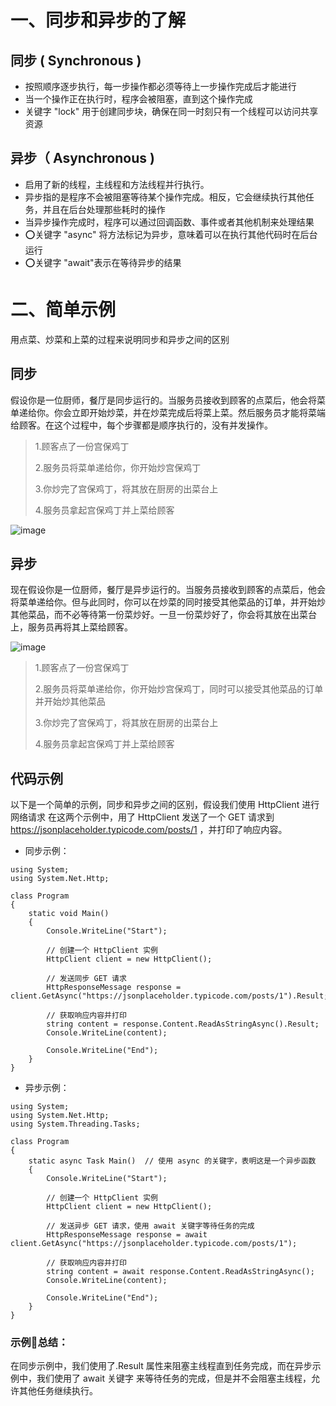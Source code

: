 # 一、同步和异步的了解
## 同步 ( Synchronous )
- 按照顺序逐步执行，每一步操作都必须等待上一步操作完成后才能进行
- 当一个操作正在执行时，程序会被阻塞，直到这个操作完成
- 关键字 "lock" 用于创建同步块，确保在同一时刻只有一个线程可以访问共享资源
  
## 异步（ Asynchronous )
- 启用了新的线程，主线程和方法线程并行执行。
- 异步指的是程序不会被阻塞等待某个操作完成。相反，它会继续执行其他任务，并且在后台处理那些耗时的操作
- 当异步操作完成时，程序可以通过回调函数、事件或者其他机制来处理结果
- ⭕️关键字 "async" 将方法标记为异步，意味着可以在执行其他代码时在后台运行
- ⭕️关键字 "await"表示在等待异步的结果

# 二、简单示例
用点菜、炒菜和上菜的过程来说明同步和异步之间的区别
## 同步
假设你是一位厨师，餐厅是同步运行的。当服务员接收到顾客的点菜后，他会将菜单递给你。你会立即开始炒菜，并在炒菜完成后将菜上菜。然后服务员才能将菜端给顾客。在这个过程中，每个步骤都是顺序执行的，没有并发操作。   
> 1.顾客点了一份宫保鸡丁
> 
> 2.服务员将菜单递给你，你开始炒宫保鸡丁
> 
> 3.你炒完了宫保鸡丁，将其放在厨房的出菜台上
> 
> 4.服务员拿起宫保鸡丁并上菜给顾客

![image](https://github.com/vlvvh/C-sharp-learn/assets/160467935/9a3d4e3c-3224-401b-b814-4167314de3c3)


## 异步
现在假设你是一位厨师，餐厅是异步运行的。当服务员接收到顾客的点菜后，他会将菜单递给你。但与此同时，你可以在炒菜的同时接受其他菜品的订单，并开始炒其他菜品，而不必等待第一份菜炒好。一旦一份菜炒好了，你会将其放在出菜台上，服务员再将其上菜给顾客。   

![image](https://github.com/vlvvh/C-sharp-learn/assets/160467935/77d4c8a4-fd17-4a07-950a-b656c90d5c31)
> 1.顾客点了一份宫保鸡丁
> 
> 2.服务员将菜单递给你，你开始炒宫保鸡丁，同时可以接受其他菜品的订单并开始炒其他菜品
> 
> 3.你炒完了宫保鸡丁，将其放在厨房的出菜台上
> 
> 4.服务员拿起宫保鸡丁并上菜给顾客
>

## 代码示例
以下是一个简单的示例，同步和异步之间的区别，假设我们使用 HttpClient 进行网络请求
在这两个示例中，用了 HttpClient 发送了一个 GET 请求到 https://jsonplaceholder.typicode.com/posts/1 ，并打印了响应内容。    

- 同步示例：
~~~
using System;
using System.Net.Http;

class Program
{
    static void Main()
    {
        Console.WriteLine("Start");

        // 创建一个 HttpClient 实例
        HttpClient client = new HttpClient();

        // 发送同步 GET 请求
        HttpResponseMessage response = client.GetAsync("https://jsonplaceholder.typicode.com/posts/1").Result;

        // 获取响应内容并打印
        string content = response.Content.ReadAsStringAsync().Result;
        Console.WriteLine(content);

        Console.WriteLine("End");
    }
}
~~~
- 异步示例：
~~~
using System;
using System.Net.Http;
using System.Threading.Tasks;

class Program
{
    static async Task Main()  // 使用 async 的关键字，表明这是一个异步函数
    {
        Console.WriteLine("Start");

        // 创建一个 HttpClient 实例
        HttpClient client = new HttpClient();

        // 发送异步 GET 请求，使用 await 关键字等待任务的完成
        HttpResponseMessage response = await client.GetAsync("https://jsonplaceholder.typicode.com/posts/1");

        // 获取响应内容并打印
        string content = await response.Content.ReadAsStringAsync();
        Console.WriteLine(content);

        Console.WriteLine("End");
    }
}
~~~
### 示例🌰总结：
在同步示例中，我们使用了.Result 属性来阻塞主线程直到任务完成，而在异步示例中，我们使用了 await 关键字 来等待任务的完成，但是并不会阻塞主线程，允许其他任务继续执行。
